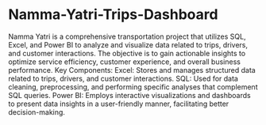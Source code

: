 # Namma-Yatri-Trips-Dashboard
Namma Yatri is a comprehensive transportation project that utilizes SQL, Excel, and Power BI to analyze and visualize data related to trips, drivers, and customer interactions. The objective is to gain actionable insights to optimize service efficiency, customer experience, and overall business performance.
Key Components:
Excel: Stores and manages structured data related to trips, drivers, and customer interactions.
SQL: Used for data cleaning, preprocessing, and performing specific analyses that complement SQL queries.
Power BI: Employs interactive visualizations and dashboards to present data insights in a user-friendly manner, facilitating better decision-making.
